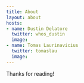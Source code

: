```yaml
---
title: About
layout: about
hosts:
- name: Dustin Delatore
  twitter: whos_dustin
  image: 
- name: Tomas Laurinavicius
  twitter: tomaslau
  image: 
---
```


Thanks for reading!
